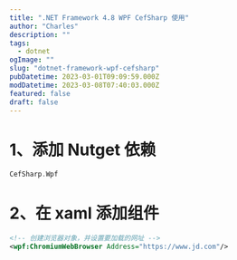 ```yaml
---
title: ".NET Framework 4.8 WPF CefSharp 使用"
author: "Charles"
description: ""
tags:
  - dotnet
ogImage: ""
slug: "dotnet-framework-wpf-cefsharp"
pubDatetime: 2023-03-01T09:09:59.000Z
modDatetime: 2023-03-08T07:40:03.000Z
featured: false
draft: false
---
```


# 1、添加 Nutget 依赖

```go
CefSharp.Wpf
```

# 2、在 xaml 添加组件

```xml
<!-- 创建浏览器对象，并设置要加载的网址 -->
<wpf:ChromiumWebBrowser Address="https://www.jd.com"/>
```

